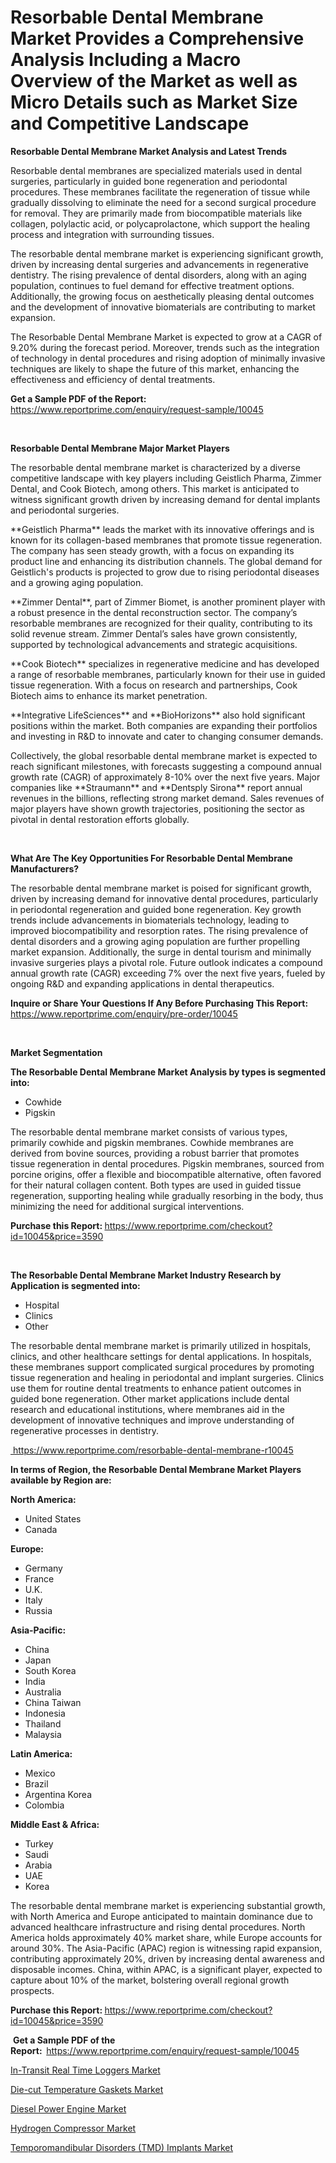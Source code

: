 <p><h1>Resorbable Dental Membrane Market Provides a Comprehensive Analysis Including a Macro Overview of the Market as well as Micro Details such as Market Size and Competitive Landscape</h1></p><p><strong>Resorbable Dental Membrane Market Analysis and Latest Trends</strong></p>
<p><p>Resorbable dental membranes are specialized materials used in dental surgeries, particularly in guided bone regeneration and periodontal procedures. These membranes facilitate the regeneration of tissue while gradually dissolving to eliminate the need for a second surgical procedure for removal. They are primarily made from biocompatible materials like collagen, polylactic acid, or polycaprolactone, which support the healing process and integration with surrounding tissues.</p><p>The resorbable dental membrane market is experiencing significant growth, driven by increasing dental surgeries and advancements in regenerative dentistry. The rising prevalence of dental disorders, along with an aging population, continues to fuel demand for effective treatment options. Additionally, the growing focus on aesthetically pleasing dental outcomes and the development of innovative biomaterials are contributing to market expansion. </p><p>The Resorbable Dental Membrane Market is expected to grow at a CAGR of 9.20% during the forecast period. Moreover, trends such as the integration of technology in dental procedures and rising adoption of minimally invasive techniques are likely to shape the future of this market, enhancing the effectiveness and efficiency of dental treatments.</p></p>
<p><strong>Get a Sample PDF of the Report:&nbsp;</strong> <a href="https://www.reportprime.com/enquiry/request-sample/10045">https://www.reportprime.com/enquiry/request-sample/10045</a></p>
<p>&nbsp;</p>
<p><strong>Resorbable Dental Membrane Major Market Players</strong></p>
<p><p>The resorbable dental membrane market is characterized by a diverse competitive landscape with key players including Geistlich Pharma, Zimmer Dental, and Cook Biotech, among others. This market is anticipated to witness significant growth driven by increasing demand for dental implants and periodontal surgeries.</p><p>**Geistlich Pharma** leads the market with its innovative offerings and is known for its collagen-based membranes that promote tissue regeneration. The company has seen steady growth, with a focus on expanding its product line and enhancing its distribution channels. The global demand for Geistlich's products is projected to grow due to rising periodontal diseases and a growing aging population.</p><p>**Zimmer Dental**, part of Zimmer Biomet, is another prominent player with a robust presence in the dental reconstruction sector. The company’s resorbable membranes are recognized for their quality, contributing to its solid revenue stream. Zimmer Dental’s sales have grown consistently, supported by technological advancements and strategic acquisitions.</p><p>**Cook Biotech** specializes in regenerative medicine and has developed a range of resorbable membranes, particularly known for their use in guided tissue regeneration. With a focus on research and partnerships, Cook Biotech aims to enhance its market penetration.</p><p>**Integrative LifeSciences** and **BioHorizons** also hold significant positions within the market. Both companies are expanding their portfolios and investing in R&D to innovate and cater to changing consumer demands.</p><p>Collectively, the global resorbable dental membrane market is expected to reach significant milestones, with forecasts suggesting a compound annual growth rate (CAGR) of approximately 8-10% over the next five years. Major companies like **Straumann** and **Dentsply Sirona** report annual revenues in the billions, reflecting strong market demand. Sales revenues of major players have shown growth trajectories, positioning the sector as pivotal in dental restoration efforts globally.</p></p>
<p>&nbsp;</p>
<p><strong>What Are The Key Opportunities For Resorbable Dental Membrane Manufacturers?</strong></p>
<p><p>The resorbable dental membrane market is poised for significant growth, driven by increasing demand for innovative dental procedures, particularly in periodontal regeneration and guided bone regeneration. Key growth trends include advancements in biomaterials technology, leading to improved biocompatibility and resorption rates. The rising prevalence of dental disorders and a growing aging population are further propelling market expansion. Additionally, the surge in dental tourism and minimally invasive surgeries plays a pivotal role. Future outlook indicates a compound annual growth rate (CAGR) exceeding 7% over the next five years, fueled by ongoing R&D and expanding applications in dental therapeutics.</p></p>
<p><strong>Inquire or Share Your Questions If Any Before Purchasing This Report:</strong> <a href="https://www.reportprime.com/enquiry/pre-order/10045">https://www.reportprime.com/enquiry/pre-order/10045</a></p>
<p>&nbsp;</p>
<p><strong>Market Segmentation</strong></p>
<p><strong>The Resorbable Dental Membrane Market Analysis by types is segmented into:</strong></p>
<p><ul><li>Cowhide</li><li>Pigskin</li></ul></p>
<p><p>The resorbable dental membrane market consists of various types, primarily cowhide and pigskin membranes. Cowhide membranes are derived from bovine sources, providing a robust barrier that promotes tissue regeneration in dental procedures. Pigskin membranes, sourced from porcine origins, offer a flexible and biocompatible alternative, often favored for their natural collagen content. Both types are used in guided tissue regeneration, supporting healing while gradually resorbing in the body, thus minimizing the need for additional surgical interventions.</p></p>
<p><strong>Purchase this Report:&nbsp;</strong><a href="https://www.reportprime.com/checkout?id=10045&price=3590">https://www.reportprime.com/checkout?id=10045&price=3590</a></p>
<p>&nbsp;</p>
<p><strong>The Resorbable Dental Membrane Market Industry Research by Application is segmented into:</strong></p>
<p><ul><li>Hospital</li><li>Clinics</li><li>Other</li></ul></p>
<p><p>The resorbable dental membrane market is primarily utilized in hospitals, clinics, and other healthcare settings for dental applications. In hospitals, these membranes support complicated surgical procedures by promoting tissue regeneration and healing in periodontal and implant surgeries. Clinics use them for routine dental treatments to enhance patient outcomes in guided bone regeneration. Other market applications include dental research and educational institutions, where membranes aid in the development of innovative techniques and improve understanding of regenerative processes in dentistry.</p></p>
<p><a href="https://www.reportprime.com/resorbable-dental-membrane-r10045">&nbsp;https://www.reportprime.com/resorbable-dental-membrane-r10045</a></p>
<p><strong>In terms of Region, the Resorbable Dental Membrane Market Players available by Region are:</strong></p>
<p>
    <p> <strong> North America: </strong>
        <ul>
            <li>United States</li>
            <li>Canada</li>
        </ul>
        </p> 
    <p> <strong> Europe: </strong>
        <ul>
            <li>Germany</li>
            <li>France</li>
            <li>U.K.</li>
            <li>Italy</li>
            <li>Russia</li>
        </ul>
        </p> 
    <p> <strong> Asia-Pacific: </strong>
        <ul>
            <li>China</li>
            <li>Japan</li>
            <li>South Korea</li>
            <li>India</li>
            <li>Australia</li>
            <li>China Taiwan</li>
            <li>Indonesia</li>
            <li>Thailand</li>
            <li>Malaysia</li>
        </ul>
        </p> 
    <p> <strong> Latin America: </strong>
        <ul>
            <li>Mexico</li>
            <li>Brazil</li>
            <li>Argentina Korea</li>
            <li>Colombia</li>
        </ul>
        </p> 
    <p> <strong> Middle East & Africa: </strong>
        <ul>
            <li>Turkey</li>
            <li>Saudi</li>
            <li>Arabia</li>
            <li>UAE</li>
            <li>Korea</li>
        </ul>
    </p>
    </p>
<p><p>The resorbable dental membrane market is experiencing substantial growth, with North America and Europe anticipated to maintain dominance due to advanced healthcare infrastructure and rising dental procedures. North America holds approximately 40% market share, while Europe accounts for around 30%. The Asia-Pacific (APAC) region is witnessing rapid expansion, contributing approximately 20%, driven by increasing dental awareness and disposable incomes. China, within APAC, is a significant player, expected to capture about 10% of the market, bolstering overall regional growth prospects.</p></p>
<p><strong>Purchase this Report: </strong><a href="https://www.reportprime.com/checkout?id=10045&price=3590">https://www.reportprime.com/checkout?id=10045&price=3590</a></p>
<p>&nbsp;<strong>Get a Sample PDF of the Report:&nbsp;&nbsp;</strong><a href="https://www.reportprime.com/enquiry/request-sample/10045">https://www.reportprime.com/enquiry/request-sample/10045</a></p>
<p><strong></strong></p>
<p><p><a href="https://issuu.com/reportprime-2/docs/in-transit-real-time-loggers-market_dadcf0ed6eaf95">In-Transit Real Time Loggers Market</a></p><p><a href="https://medium.com/@samirmayert16/the-comprehensive-die-cut-temperature-gaskets-market-research-report-is-essential-for-6460d61c38d6">Die-cut Temperature Gaskets Market</a></p><p><a href="https://www.linkedin.com/pulse/driving-factors-behind-diesel-power-engine-market-trends-applications-scrjc?trackingId=62%2F1EHEUQFKV1lEbiQaGmQ%3D%3D">Diesel Power Engine Market</a></p><p><a href="https://www.linkedin.com/pulse/hydrogen-compressor-market-global-share-ranking-overall-sales-cm1tc?trackingId=yVi%2FWcUsTSCQE0GdF9Vttg%3D%3D">Hydrogen Compressor Market</a></p><p><a href="https://medium.com/@samirmayert16/the-temporomandibular-disorders-tmd-implants-market-insights-report-offers-an-in-depth-and-be032bb2d815">Temporomandibular Disorders (TMD) Implants Market</a></p></p>